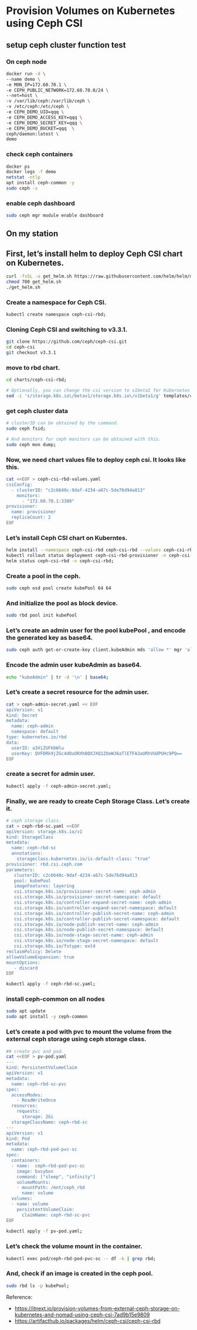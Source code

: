 
# Provision Volumes on Kubernetes using Ceph CSI 
## setup ceph cluster function test
### On ceph node
```bash
docker run -d \
--name demo \
-e MON_IP=172.60.70.1 \
-e CEPH_PUBLIC_NETWORK=172.60.70.0/24 \
--net=host \
-v /var/lib/ceph:/var/lib/ceph \
-v /etc/ceph:/etc/ceph \
-e CEPH_DEMO_UID=qqq \
-e CEPH_DEMO_ACCESS_KEY=qqq \
-e CEPH_DEMO_SECRET_KEY=qqq \
-e CEPH_DEMO_BUCKET=qqq  \
ceph/daemon:latest \
demo
```

### check ceph containers
```bash
docker ps
docker logs -f demo 
netstat -ntlp
apt install ceph-common -y
sudo ceph -s 
```

### enable ceph dashboard
```bash
sudo ceph mgr module enable dashboard
```

## On my station
## First, let’s install helm to deploy Ceph CSI chart on Kubernetes.
```bash
curl -fsSL -o get_helm.sh https://raw.githubusercontent.com/helm/helm/master/scripts/get-helm-3
chmod 700 get_helm.sh
./get_helm.sh
```

### Create a namespace for Ceph CSI.
```bash
kubectl create namespace ceph-csi-rbd; 
```

### Cloning Ceph CSI and switching to v3.3.1.
```bash
git clone https://github.com/ceph/ceph-csi.git
cd ceph-csi
git checkout v3.3.1
```

### move to rbd chart.
```bash
cd charts/ceph-csi-rbd;

# Optionally, you can change the csi version to v1beta1 for Kubernetes v1.17.x
sed -i 's/storage.k8s.io\/betav1/storage.k8s.io\/v1beta1/g' templates/csidriver-crd.yaml;
```
### get ceph cluster data
```bash
# clusterID can be obtained by the command.
sudo ceph fsid;

# And monitors for ceph monitors can be obtained with this.
sudo ceph mon dump;
```

### Now, we need chart values file to deploy ceph csi. It looks like this.
```bash
cat <<EOF > ceph-csi-rbd-values.yaml
csiConfig:
  - clusterID: "c2c6640c-9daf-4234-a67c-5de76d94a813"
    monitors:
      - "172.60.70.1:3300"
provisioner:
  name: provisioner
  replicaCount: 2
EOF
```

### Let’s install Ceph CSI chart on Kuberntes.
```bash
helm install --namespace ceph-csi-rbd ceph-csi-rbd --values ceph-csi-rbd-values.yaml ./;
kubectl rollout status deployment ceph-csi-rbd-provisioner -n ceph-csi-rbd;
helm status ceph-csi-rbd -n ceph-csi-rbd;
```

### Create a pool in the ceph.
```bash
sudo ceph osd pool create kubePool 64 64
```

### And initialize the pool as block device.
```bash
sudo rbd pool init kubePool
```

### Let’s create an admin user for the pool kubePool , and encode the generated key as base64.
```bash
sudo ceph auth get-or-create-key client.kubeAdmin mds 'allow *' mgr 'allow *' mon 'allow *' osd 'allow * pool=kubePool' | tr -d '\n' | base64;
```

### Encode the admin user kubeAdmin as base64.
```bash
echo "kubeAdmin" | tr -d '\n' | base64;
```

### Let’s create a secret resource for the admin user.
```bash
cat > ceph-admin-secret.yaml << EOF
apiVersion: v1
kind: Secret
metadata:
  name: ceph-admin
  namespace: default
type: kubernetes.io/rbd
data:
  userID: a3ViZUFkbWlu
  userKey: QVFDRk9jZGc4d0xDRXhBQXJXQ1ZOeWJ6aTlETFA3aURhVUdPUHc9PQ==
EOF
```

### create a secret for admin user.
```bash
kubectl apply -f ceph-admin-secret.yaml;
```

### Finally, we are ready to create Ceph Storage Class. Let’s create it.
```bash
# ceph storage class.
cat > ceph-rbd-sc.yaml <<EOF
apiVersion: storage.k8s.io/v1
kind: StorageClass
metadata:
  name: ceph-rbd-sc
  annotations:
    storageclass.kubernetes.io/is-default-class: "true"
provisioner: rbd.csi.ceph.com
parameters:
   clusterID: c2c6640c-9daf-4234-a67c-5de76d94a813
   pool: kubePool
   imageFeatures: layering
   csi.storage.k8s.io/provisioner-secret-name: ceph-admin
   csi.storage.k8s.io/provisioner-secret-namespace: default
   csi.storage.k8s.io/controller-expand-secret-name: ceph-admin
   csi.storage.k8s.io/controller-expand-secret-namespace: default
   csi.storage.k8s.io/controller-publish-secret-name: ceph-admin
   csi.storage.k8s.io/controller-publish-secret-namespace: default
   csi.storage.k8s.io/node-publish-secret-name: ceph-admin
   csi.storage.k8s.io/node-publish-secret-namespace: default
   csi.storage.k8s.io/node-stage-secret-name: ceph-admin
   csi.storage.k8s.io/node-stage-secret-namespace: default
   csi.storage.k8s.io/fstype: ext4
reclaimPolicy: Delete
allowVolumeExpansion: true
mountOptions:
   - discard
EOF

kubectl apply -f ceph-rbd-sc.yaml;
```

### install ceph-common on all nodes 
```bash
sudo apt update
sudo apt install -y ceph-common
```

### Let’s create a pod with pvc to mount the volume from the external ceph storage using ceph storage class.
```bash
## create pvc and pod.
cat <<EOF > pv-pod.yaml   
---
kind: PersistentVolumeClaim
apiVersion: v1
metadata:
  name: ceph-rbd-sc-pvc
spec:
  accessModes:
    - ReadWriteOnce
  resources:
    requests:
      storage: 2Gi
  storageClassName: ceph-rbd-sc
---    
apiVersion: v1
kind: Pod
metadata:
  name: ceph-rbd-pod-pvc-sc
spec:
  containers:
  - name:  ceph-rbd-pod-pvc-sc
    image: busybox
    command: ["sleep", "infinity"]
    volumeMounts:
    - mountPath: /mnt/ceph_rbd
      name: volume
  volumes:
  - name: volume
    persistentVolumeClaim:
      claimName: ceph-rbd-sc-pvc
EOF
 
kubectl apply -f pv-pod.yaml;
```

### Let’s check the volume mount in the container.
```bash
kubectl exec pod/ceph-rbd-pod-pvc-sc -- df -k | grep rbd;
```

### And, check if an image is created in the ceph pool.
```bash
sudo rbd ls -p kubePool;
```

Reference:
- https://itnext.io/provision-volumes-from-external-ceph-storage-on-kubernetes-and-nomad-using-ceph-csi-7ad9b15e9809
- https://artifacthub.io/packages/helm/ceph-csi/ceph-csi-rbd